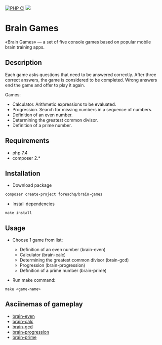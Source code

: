 [![PHP CI](https://github.com/ForeachQ/brain-games/actions/workflows/php-ci.yml/badge.svg)](https://github.com/ForeachQ/brain-games/actions/workflows/php-ci.yml)
<a href="https://codeclimate.com/github/ForeachQ/brain-games/maintainability"><img src="https://api.codeclimate.com/v1/badges/e01ecaae2a0e999d254f/maintainability"/></a>


# Brain Games

«Brain Games» — a set of five console games based on popular mobile brain training apps.

## Description

Each game asks questions that need to be answered correctly. After three correct answers, the game is considered to be
completed. Wrong answers end the game and offer to play it again.

Games:

- Calculator. Arithmetic expressions to be evaluated.
- Progression. Search for missing numbers in a sequence of numbers.
- Definition of an even number.
- Determining the greatest common divisor.
- Definition of a prime number.

## Requirements

- php 7.4
- composer 2.*

## Installation

- Download package

```bash
composer create-project foreachq/brain-games
```

- Install dependencies

```
make install
```

## Usage

- Choose 1 game from list:
    - Definition of an even number (brain-even)
    - Calculator (brain-calc)
    - Determining the greatest common divisor (brain-gcd)
    - Progression (brain-progression)
    - Definition of a prime number (brain-prime)

- Run make command:

```
make <game-name>
```

## Asciinemas of gameplay

- [brain-even](https://asciinema.org/a/463960)
- [brain-calc](https://asciinema.org/a/464242)
- [brain-gcd](https://asciinema.org/a/464244)
- [brain-progression](https://asciinema.org/a/464267)
- [brain-prime](https://asciinema.org/a/464278)
